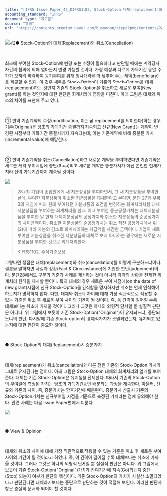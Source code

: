 ```yaml
---
title: "[IFRS Issue Paper_42_KIFRS1102, Stock-Option 대체(replacement)와 취소(Cancellation) 회계처리①"
acounting_standard: "IFRS"
document_type: "기고문"
source: "엘곰"
url: "https://contents.premium.naver.com/busymoon/kicpakpmg/contents/240303160127228ju"
---
```

![](https://n2.news.naver.com/l.gif?type=content)*42*● Stock-Option의 대체(Replacement)와 취소(Cancellation)

​

최초에 부여한 Stock-Option에 변경 또는 수정이 필요하다고 판단될 때에는 계약당사자간의 합의에 의해 얼마든지 변경 가능할 것이다. 가령 예상과 다르게 가득기간 동안 주가가 오히려 하락하여 동기부여를 위해 행사가격을 더 낮추어 주는 혜택(beneficiary)을 제공할 수 있다. 이 경우 새로운 Stock-Option이 기존의 Stock-Option을 대체(replacement)하는 것인지 기존의 Stock-Option을 취소하고 새로운 부여(New grant)를 하는 것인지에 대한 판단은 회계처리에 영향을 미친다. 아래 그림은 대체와 취소의 차이를 표현해 주고 있다.

​

① 만약 기존계약의 수정(modification, 이는 곧 replacement를 의미한다)하는 경우 기존(Original)은 당초의 가득기간 종결까지 지속되고 신규(New Grant)는 계약이 변경된 시점부터 가득기간 종결시까지 지속되는데, 이는 기존계약에 비해 증분된 가치(incremental value)에 해당한다.

​

② 만약 기존계약을 취소(Cancellation)하고 새로운 계약을 부여하였다면 기존계약은 새로운 계약 부여시점에 중단(Stop)되고 새로운 계약은 증분가치가 아닌 온전한 전체가치라 잔여 가득기간까지 계속될 것이다.

![](https://dthumb-phinf.pstatic.net/dthumb?src=%22https://postfiles.pstatic.net/MjAyNDAxMTdfNzcg/MDAxNzA1NDc2MTE4NTEy.mbIEvH25H-sJE6RMA2ehbVSCg8s39CvuJ1D5m8K1ihog.C9dEDKxV3SJJcXqQYSSFEHCZ-3ozVprtHO4vpvDklfkg.PNG.busymoon/image.png?type=w773%22&service=scs&type=w800)

> 28.(3) 기업이 종업원에게 새 지분상품을 부여하면서, 그 새 지분상품을 부여한 날에, 부여한 지분상품이 취소한 지분상품을 대체한다고 본다면, 문단 27과 부록 B의 지침에 따라 원래 부여했던 지분상품의 조건을 변경하는 회계처리처럼 대체지분상품을 부여하는 회계처리를 한다. 이때 부여한 증분공정가치는 대체지분상품을 부여한 날 현재 대체지분상품의 공정가치와 취소한 지분상품의 순공정가치의 차이금액이다. 취소한 지분상품의 순공정가치는 취소 직전 공정가치에서 위 (2)에 따라 자본의 감소로 회계처리하는 지급액을 차감한 금액이다. 기업이 새로 부여한 지분상품을 취소한 지분상품의 대체로 보지 아니하는 경우에는 새로운 지분상품을 부여한 것으로 회계처리한다.
> 
> KIFRS1102. 주식기준보상

그렇다면 쟁점은 대체(replacement)와 취소(cancellation)를 어떻게 구분하느냐이다. 결론을 말하자면 사실과 정황(Fact & Circumstance)에 기반한 판단(judgement)이다. 문단28에서도 구분의 기준과 사례를 제시하는 것이 아니라 각각의 상황을 전제한 회계처리 원칙을 제시할 뿐이다. 특히 대체의 경우 새로운 부여 시점에(on the date of new grant)시점에 신규 Stock-Option을 인식함을 명시하지만 취소는 언제 인식해야 하는지가 명확하지 않다. 다만, 대체와 취소의 차이에 대해 가장 직관적으로 적용할 수 있는 기준은 취소 후 새로운 부여 사이의 기간이 될 것이다. 즉, 동 간격이 길어질 수록 대체보다는 취소에 가까울 것이다. 그러나 그것은 하나의 외형적 단서일 뿐 실질적 판단은 아니다. 위 그림에서 보듯이 기존 Stock-Option("Original")이 유지되느냐, 중단되느냐의 판단, 다시말해 기존 Stock-option의 경제적가치가 소멸되었는지, 유지되고 있는지에 대한 판단이 중요한 것이다.

​

● Stock-Option의 대체(Replacement)시 증분가치

​

대체(replacement)가 취소(cancellation)와 다른 점은 기존의 Stock-Option 가치가 그대로 유지된다는 점이다. 아래 그림은 Stock-Option 대체의 회계처리의 얼개를 보여준다. 대체는 기존 Stock-Option은 유지됨을 전제한다. 따라서 기존의 Stock-Option의 부여일에 측정된 가치는 당초의 가득기간동안 배분되는 과정을 계속한다. 아울러, 신규와 기존의 차이, 즉, 증분가치는 향후기간에 배분된다. 증분가치 산출시 기존의 Stock-Option가치는 신규부여일 시점을 기준으로 측정된 가치라는 점에 유의해야 한다. 관련 사례는 다음 Issue Paper편에서 다룬다.

![](https://dthumb-phinf.pstatic.net/dthumb?src=%22https://postfiles.pstatic.net/MjAyNDAxMTlfMTAx/MDAxNzA1NjM3NjYzNzQ2.O6t-XWAR4MLv9J7-93Z8ODnev4X7aI1cx4-jq9Z7x-kg.ONhUNowH8rnaR_Q-g8li_Z1OR0iOCNXz_TliK5W_zJsg.PNG.busymoon/image.png?type=w773%22&service=scs&type=w800)

​

● View & Opinion

​

대체와 취소의 차이에 대해 가장 직관적으로 적용할 수 있는 기준은 취소 후 새로운 부여 사이의 기간이 될 것이라고 하였다. 즉, 이 간격이 길어질 수록 대체보다는 취소에 가까울 것이다. 그러나 그것은 하나의 외형적 단서일 뿐 실질적 판단은 아니다. 위 그림에서 보듯이 기존 Stock-Option("Original")가치가 잔여기간에 지속(Go)되는지 중단(Stop) 되는지 여부가 판단의 핵심이다. 기존 Stock-Option의 가치가 사실상 소멸되었다고 판단된다면 대체라기보다는 중단으로 판단하는 것이 적절해 보인다. 이러한 판단사항은 충실히 문서화 되어야 할 것이다.

​